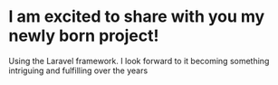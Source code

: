 # I am excited to share with you my newly born project!
Using the Laravel framework.
I look forward to it becoming something intriguing and fulfilling over the years